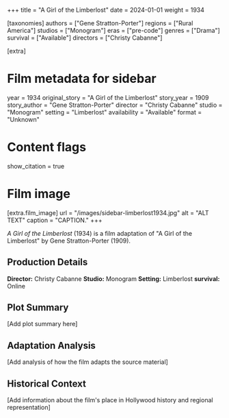 +++
title = "A Girl of the Limberlost"
date = 2024-01-01
weight = 1934

[taxonomies]
authors = ["Gene Stratton-Porter"]
regions = ["Rural America"]
studios = ["Monogram"]
eras = ["pre-code"]
genres = ["Drama"]
survival = ["Available"]
directors = ["Christy Cabanne"]

[extra]
# Film metadata for sidebar
year = 1934
original_story = "A Girl of the Limberlost"
story_year = 1909
story_author = "Gene Stratton-Porter"
director = "Christy Cabanne"
studio = "Monogram"
setting = "Limberlost"
availability = "Available"
format = "Unknown"

# Content flags
show_citation = true

# Film image
[extra.film_image]
url = "/images/sidebar-limberlost1934.jpg"
alt = "ALT TEXT"
caption = "CAPTION."
+++

*A Girl of the Limberlost* (1934) is a film adaptation of "A Girl of the Limberlost" by Gene Stratton-Porter (1909).

## Production Details

**Director:** Christy Cabanne
**Studio:** Monogram
**Setting:** Limberlost
**survival:** Online

## Plot Summary

[Add plot summary here]

## Adaptation Analysis

[Add analysis of how the film adapts the source material]

## Historical Context

[Add information about the film's place in Hollywood history and regional representation]